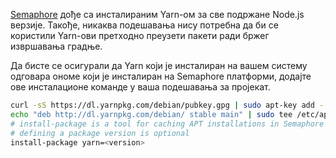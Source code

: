 [Semaphore](https://semaphoreci.com/) дође са инсталираним Yarn-ом за све подржане Node.js верзије. Такође, никаква подешавања нису потребна да би се користили Yarn-ови претходно преузети пакети ради бржег извршавања градње.

Да бисте се осигурали да Yarn који је инсталиран на вашем систему одговара ономе који је инсталиран на Semaphore платформи, додајте ове инсталационе команде у ваша подешавања за пројекат.

```sh
curl -sS https://dl.yarnpkg.com/debian/pubkey.gpg | sudo apt-key add -
echo "deb http://dl.yarnpkg.com/debian/ stable main" | sudo tee /etc/apt/sources.list.d/yarn.list
# install-package is a tool for caching APT installations in Semaphore
# defining a package version is optional
install-package yarn=<version>
```